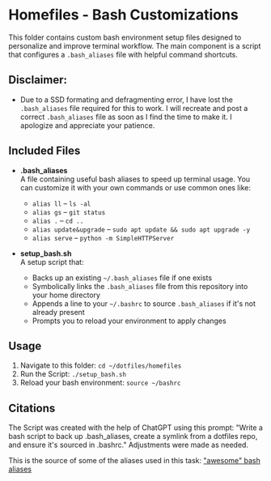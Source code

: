 # Homefiles - Bash Customizations

This folder contains custom bash environment setup files designed to personalize and improve terminal workflow. The main component is a script that configures a `.bash_aliases` file with helpful command shortcuts.

## Disclaimer:
- Due to a SSD formating and defragmenting error, I have lost the `.bash_aliases` file required for this to work. I will recreate and post a correct `.bash_aliases` file as soon as I find the time to make it. I apologize and appreciate your patience.

## Included Files

- **.bash_aliases**  
  A file containing useful bash aliases to speed up terminal usage. You can customize it with your own commands or use common ones like:
  - `alias ll` – `ls -al`
  - `alias gs` – `git status`
  - `alias .` – `cd ..`
  - `alias update&upgrade` – `sudo apt update && sudo apt upgrade -y`
  - `alias serve` – `python -m SimpleHTTPServer`

- **setup_bash.sh**  
  A setup script that:
  - Backs up an existing `~/.bash_aliases` file if one exists
  - Symbolically links the `.bash_aliases` file from this repository into your home directory
  - Appends a line to your `~/.bashrc` to source `.bash_aliases` if it's not already present
  - Prompts you to reload your environment to apply changes

## Usage

1. Navigate to this folder:
   `cd ~/dotfiles/homefiles`
2. Run the Script: 
   `./setup_bash.sh`
3. Reload your bash environment:
   `source ~/bashrc`

## Citations

The Script was created with the help of ChatGPT using this prompt:
"Write a bash script to back up .bash_aliases, create a symlink from a dotfiles repo, and ensure it's sourced in .bashrc."
Adjustments were made as needed.

This is the source of some of the aliases used in this task:
["awesome" bash aliases](https://github.com/vikaskyadav/awesome-bash-alias)
